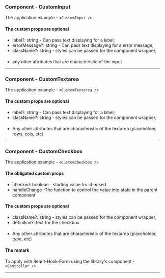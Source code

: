 ### Component - CustomInput

The application example - `<CustomInput />`

#### The custom props are optional

- label?: string - Can pass text displaying for a label;
- errorMessage?: string - Can pass text displaying for a error message;
- className?: string - styles can be passed for the component wrapper;

####

- any other attributes that are characteristic of the input
<hr>

### Component - CustomTextarea

The application example - `<CustomTextarea />`

#### The custom props are optional

- label?: string - Can pass text displaying for a label;
- className?: string - styles can be passed for the component wrapper;

####

- Any other attributes that are characteristic of the textarea (placeholder, rows, cols, etc)
<hr>

### Component - CustomCheckbox

The application example - `<CustomCheckbox />`

#### The obligated custom props

- checked: boolean - starting value for checked
- handleChange -The function to control the value into state in the parent component

#### The custom props are optional

- className?: string - styles can be passed for the component wrapper;
- definition?: text for the checkbox

####

- Any other attributes that are characteristic of the textarea (placeholder, type, etc)

#### The remark

To apply with React-Hook-Form using the library's component - `<Controller />`

<hr>
